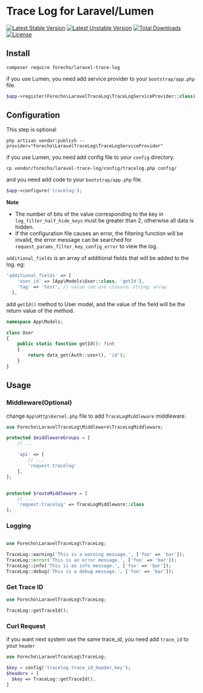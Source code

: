 # Trace Log for Laravel/Lumen

<a href="https://packagist.org/packages/forecho/laravel-trace-log"><img src="https://poser.pugx.org/forecho/laravel-trace-log/v/stable.svg" alt="Latest Stable Version"></a>
<a href="https://packagist.org/packages/forecho/laravel-trace-log"><img src="https://poser.pugx.org/forecho/laravel-trace-log/v/unstable.svg" alt="Latest Unstable Version"></a>
<a href="https://packagist.org/packages/forecho/laravel-trace-log"><img src="https://poser.pugx.org/forecho/laravel-trace-log/downloads" alt="Total Downloads"></a>
<a href="https://packagist.org/packages/forecho/laravel-trace-log"><img src="https://poser.pugx.org/forecho/laravel-trace-log/license" alt="License"></a>

## Install

```shell
composer require forecho/laravel-trace-log
```

if you use Lumen, you need add service provider to your `bootstrap/app.php` file.

```php
$app->register(Forecho\LaravelTraceLog\TraceLogServiceProvider::class);
```

## Configuration

This step is optional

```shell
php artisan vendor:publish --provider="Forecho\LaravelTraceLog\TraceLogServiceProvider"
```

if you use Lumen, you need add config file to your `config` directory.

```shell
cp vendor/forecho/laravel-trace-log/config/tracelog.php config/
```

and you need add code to your `bootstrap/app.php` file.

```php
$app->configure('tracelog');
```

**Note**

- The number of bits of the value corresponding to the key in `log_filter_half_hide_keys` must be greater than 2,
  otherwise all data is hidden.
- If the configuration file causes an error, the filtering function will be invalid, the error message can be searched
  for `request_params_filter_key_config_error` to view the log.

`additional_fields` is an array of additional fields that will be added to the log. eg:

```php
'additional_fields' => [
    'user_id' => [App\Models\User::class, 'getId'],
    'tag' => 'test', // value can use closure、string、array
  ],
```

add `getId()` method to User model, and the value of the field will be the return value of the method.

```php
namespace App\Models;

class User 
{
    public static function getId(): ?int
    {
        return data_get(Auth::user(), 'id');
    }
}

```

## Usage

### Middleware(Optional)

change `App\Http\Kernel.php` file to add `TraceLogMiddleware` middleware.

```php
use Forecho\LaravelTraceLog\Middleware\TraceLogMiddleware;

protected $middlewareGroups = [
    // ...

    'api' => [
        // ...        
        'request.tracelog'
    ],
];


protected $routeMiddleware = [
    // ...    
    'request.tracelog' => TraceLogMiddleware::class
];
```

### Logging

```php

use Forecho\LaravelTraceLog\TraceLog;

TraceLog::warning('This is a warning message.', ['foo' => 'bar']);
TraceLog::error('This is an error message.', ['foo' => 'bar']);
TraceLog::info('This is an info message.', ['foo' => 'bar']);
TraceLog::debug('This is a debug message.', ['foo' => 'bar']);
```

### Get Trace ID

```php
use Forecho\LaravelTraceLog\TraceLog;

TraceLog::getTraceId();
```

### Curl Request

if you want next system use the same trace_id, you need add `trace_id` to your `header`

```php
use Forecho\LaravelTraceLog\TraceLog;

$key = config('tracelog.trace_id_header_key');
$headers = [
  $key => TraceLog::getTraceId(),
]
```
